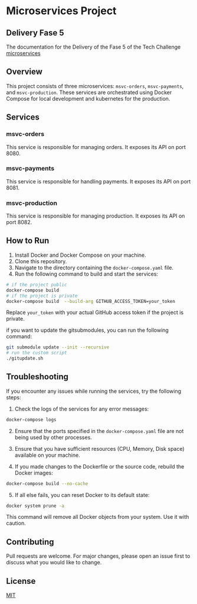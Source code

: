 
# Microservices Project

## Delivery Fase 5

The documentation for the Delivery of the Fase 5 of the Tech Challenge [microservices](./DELIVERY.md)

## Overview

This project consists of three microservices: `msvc-orders`, `msvc-payments`, and `msvc-production`. These services are orchestrated using Docker Compose for local development and kubernetes for the production.

## Services

### msvc-orders

This service is responsible for managing orders. It exposes its API on port 8080.

### msvc-payments

This service is responsible for handling payments. It exposes its API on port 8081.

### msvc-production

This service is responsible for managing production. It exposes its API on port 8082.

## How to Run

1. Install Docker and Docker Compose on your machine.
2. Clone this repository.
3. Navigate to the directory containing the `docker-compose.yaml` file.
4. Run the following command to build and start the services:

```bash
# if the project public
docker-compose build 
# if the project is private
docker-compose build  --build-arg GITHUB_ACCESS_TOKEN=your_token
```

Replace `your_token` with your actual GitHub access token if the project is private.

if you want to update the gitsubmodules, you can run the following command:

```bash
git submodule update --init --recursive
# run the custom script
./gitupdate.sh
```

## Troubleshooting

If you encounter any issues while running the services, try the following steps:

1. Check the logs of the services for any error messages:

```bash
docker-compose logs
```

2. Ensure that the ports specified in the `docker-compose.yaml` file are not being used by other processes.

3. Ensure that you have sufficient resources (CPU, Memory, Disk space) available on your machine.

4. If you made changes to the Dockerfile or the source code, rebuild the Docker images:

```bash
docker-compose build --no-cache
```

5. If all else fails, you can reset Docker to its default state:

```bash
docker system prune -a
```

This command will remove all Docker objects from your system. Use it with caution.

## Contributing

Pull requests are welcome. For major changes, please open an issue first to discuss what you would like to change.

## License

[MIT](https://choosealicense.com/licenses/mit/)